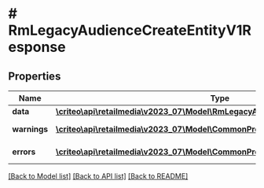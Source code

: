 # # RmLegacyAudienceCreateEntityV1Response

## Properties

Name | Type | Description | Notes
------------ | ------------- | ------------- | -------------
**data** | [**\criteo\api\retailmedia\v2023_07\Model\RmLegacyAudienceCreateEntityV1Resource**](RmLegacyAudienceCreateEntityV1Resource.md) |  | [optional]
**warnings** | [**\criteo\api\retailmedia\v2023_07\Model\CommonProblem[]**](CommonProblem.md) |  | [optional] [readonly]
**errors** | [**\criteo\api\retailmedia\v2023_07\Model\CommonProblem[]**](CommonProblem.md) |  | [optional] [readonly]

[[Back to Model list]](../../README.md#models) [[Back to API list]](../../README.md#endpoints) [[Back to README]](../../README.md)
